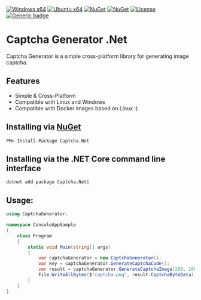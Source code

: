 [![Windows x64](https://github.com/bezzad/CaptchaGenerator/workflows/Windows%20x64/badge.svg)](https://github.com/bezzad/CaptchaGenerator/actions/workflows/dotnet-windows.yml)
[![Ubuntu x64](https://github.com/bezzad/CaptchaGenerator/workflows/Ubuntu%20x64/badge.svg)](https://github.com/bezzad/CaptchaGenerator/actions/workflows/dotnet-ubuntu.yml)
[![NuGet](https://img.shields.io/nuget/dt/Captcha.Net.svg)](https://www.nuget.org/packages/Captcha.Net)
[![NuGet](https://img.shields.io/nuget/vpre/Captcha.Net.svg)](https://www.nuget.org/packages/Captcha.Net)
[![License](https://img.shields.io/github/license/bezzad/CaptchaGenerator.svg)](https://github.com/bezzad/CaptchaGenerator/blob/master/LICENSE)
[![Generic badge](https://img.shields.io/badge/support-.Net_6-blue.svg)](https://github.com/bezzad/CaptchaGenerator)

# Captcha Generator .Net
Captcha Generator is a simple cross-platform library for generating image captcha.

## Features

- Simple & Cross-Platform
- Compatible with Linux and Windows
- Compatible with Docker images based on Linux :)      

## Installing via [NuGet](https://www.nuget.org/packages/Downloader)

    PM> Install-Package Captcha.Net

## Installing via the .NET Core command line interface

    dotnet add package Captcha.Net|

## Usage:
```csharp
using CaptchaGenerator;

namespace ConsoleAppSample
{
	class Program
	{
		static void Main(string[] args)
		{
			var captchaGenerator = new CaptchaGenerator();
			var key = captchaGenerator.GenerateCaptchaCode();
			var result = captchaGenerator.GenerateCaptchaImage(200, 100, key);
			File.WriteAllBytes($"captcha.png", result.CaptchaByteData);
		}
	}
}

```